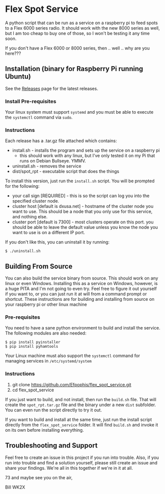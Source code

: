 # Flex Spot Service

A python script that can be run as a service on a raspberry pi to feed spots to a Flex 6000 series radio. It should work
with the new 8000 series as well, but I am too cheap to buy one of those, so I won't be testing it any time soon.

If you don't have a Flex 6000 or 8000 series, then .. well .. why are you here???

## Installation (binary for Raspberry Pi running Ubuntu)

See the [Releases](https://github.com/Efpophis/flex_spot_service/releases) page for the latest releases.

### Install Pre-requisites

Your linux system must support `systemd` and you must be able to execute the `systemctl` command via `sudo`.

### Instructions

Each release has a .tar.gz file attached which contains:
* install.sh - installs the program and sets up the service on a raspberry pi
   * this should work with any linux, but I've only tested it on my Pi that runs on Debian Bullseye. YMMV.
* uninstall.sh - removes the service
* dist/spot_rpt - executable script that does the things

To install this version, just run the `install.sh` script. You will be prompted for the following:
* your call sign [REQUIRED] - this is so the script can log you into the specified cluster node.
* cluster host [default is dxusa.net] - hostname of the cluster node you want to use. This should be a node that you
  only use for this service, and nothing else.
* cluster port [default is 7300] - most clusters operate on this port. you should be able to leave the default value
  unless you know the node you want to use is on a different IP port.
  
If you don't like this, you can uninstall it by running:
```
$ ./uninstall.sh
```

## Building From Source

You can also build the service binary from source. This should work on any linux or even Windows. Installing this as
a service on Windows, however, is a huge PITA and I'm not going to even try.  Feel free to figure it out yourself
if you want to, or you can just run it at will from a command prompt or shortcut. These instructions are for building
and installing from source on your raspberry pi or other linux machine

### Pre-requisites

You need to have a sane python environment to build and install the service.
The following modules are also needed:

```
$ pip install pyinstaller
$ pip install pyhamtools
```

Your Linux machine must also support the `systemctl` command for managing services in `/etc/systemd/system`

### Instructions

1. git clone https://github.com/Efpophis/flex_spot_service.git
2. cd flex_spot_service

If you just want to build, and not install, then run the `build.sh` file. That will create the `spot_rpt.tar.gz` file
and the binary under a new `dist` subfolder. You can even run the script directly to try it out.

If you want to build and install at the same time, just run the install script directly from the `flex_spot_service`
folder. It will find `build.sh` and invoke it on its own before installing everything.

## Troubleshooting and Support

Feel free to create an issue in this project if you run into trouble. Also, if you run into trouble and find a solution
yourself, please still create an issue and share your findings.  We're all in this together if we're in it at all.

73 and maybe see you on the air,

Bill WK2X